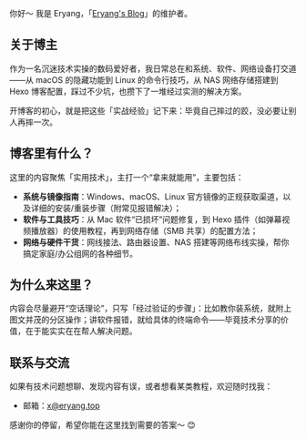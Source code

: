 你好～ 我是 Eryang，「[Eryang's Blog](https://www.eryang.top/)」的维护者。  

## 关于博主  
作为一名沉迷技术实操的数码爱好者，我日常总在和系统、软件、网络设备打交道——从 macOS 的隐藏功能到 Linux 的命令行技巧，从 NAS 网络存储搭建到 Hexo 博客配置，踩过不少坑，也攒下了一堆经过实测的解决方案。  

开博客的初心，就是把这些「实战经验」记下来：毕竟自己摔过的跤，没必要让别人再摔一次。  

## 博客里有什么？  
这里的内容聚焦「实用技术」，主打一个“拿来就能用”，主要包括：  

- **系统与镜像指南**：Windows、macOS、Linux 官方镜像的正规获取渠道，以及详细的安装/重装步骤（附常见报错解决）；  
- **软件与工具技巧**：从 Mac 软件“已损坏”问题修复，到 Hexo 插件（如弹幕视频播放器）的使用教程，再到网络存储（SMB 共享）的配置方法；  
- **网络与硬件干货**：网线接法、路由器设置、NAS 搭建等网络布线实操，帮你搞定家庭/办公组网的各种细节。  

## 为什么来这里？  
内容会尽量避开“空话理论”，只写「经过验证的步骤」：比如教你装系统，就附上图文并茂的分区操作；讲软件报错，就给具体的终端命令——毕竟技术分享的价值，在于能实实在在帮人解决问题。  

## 联系与交流  
如果有技术问题想聊、发现内容有误，或者想看某类教程，欢迎随时找我：  
- 邮箱：[x@eryang.top](mailto:x@eryang.top)  

感谢你的停留，希望你能在这里找到需要的答案～ 😊
